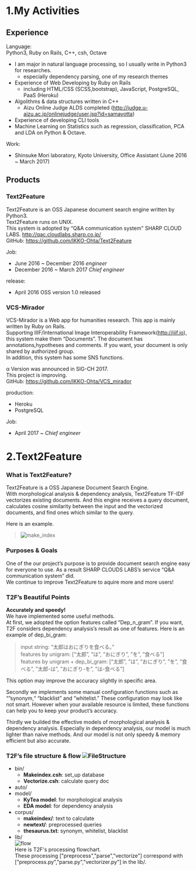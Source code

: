 1.My Activities
===

## Experience
Language:  
Python3, Ruby on Rails, C++, csh, Octave
 - I am major in natural language processing, so I usually write in Python3 for researches.  
    - especially dependency parsing, one of my research themes  
 - Experience of Web Developing by Ruby on Rails
    - including HTML/CSS (SCSS,bootstrap), JavaScript, PostgreSQL, PaaS (Heroku)
 - Algolithms & data structures written in C++
    -  Aizu Online Judge ALDS completed (http://judge.u-aizu.ac.jp/onlinejudge/user.jsp?id=samayotta)  
 - Experience of developing CLI tools
 - Machine Learning on Statistics such as regression, classification, PCA and LDA on Python & Octave. 

Work:  
 - Shinsuke Mori laboratory, Kyoto University, Office Assistant (June 2016 ~ March 2017)  

## Products  

### Text2Feature
Text2Feature is an OSS Japanese document search engine written by Python3.  
Text2Feature runs on UNIX.  
This system is adopted by “Q&A communication system" SHARP CLOUD LABS. http://qac.cloudlabs.sharp.co.jp/  
GitHub: https://github.com/IKKO-Ohta/Text2Feature  

Job:
 - June 2016 ~ December	2016 	*engineer*  
 - December 2016 ~ March 2017 	*Chief engineer*  

release:
 - April 2016	OSS version 1.0  released

### VCS-Mirador
VCS-Mirador is a Web app for humanities research. 
This app is mainly written by Ruby on Rails.  
Supporting IIIF/International Image Interoperability Framework(http://iiif.io), this system make them “Documents”. The document has annotations,hypotheses and comments. If you want, your document is only shared by authorized group.   
In addition, this system has some SNS functions.  

α Version was announced in SIG-CH 2017.  
This project is improving.  
GitHub: https://github.com/IKKO-Ohta/VCS_mirador  

production:
 - Heroku
 - PostgreSQL

Job:
 - April 2017 ~ 	*Chief engineer*  

2.Text2Feature
===

### What is Text2Feature?  
Text2Feature is a OSS Japanese Document Search Engine.  
With morphological analysis & dependency analysis, Text2Feature TF-IDF vectorizes existing documents. And this engine receives a query document, calculates cosine similarity between the input and the vectorized documents, and find ones which similar to the query.   

Here is an example.
> ![make_index](https://github.com/IKKO-Ohta/others/blob/master/makeindex_ss.png)
### Purposes & Goals  
One of the our project’s purpose is to provide document search engine easy for everyone to use. As a result SHARP CLOUDS LABS’s service “Q&A communication system” did.   
We continue to improve Text2Feature to aquire more and more users!

### T2F’s Beautiful Points  
**Accurately and speedy!**  
We have implemented some useful methods.  
At first, we adopted the option features called “Dep_n_gram”. If you want, T2F considers dependency analysis’s result as one of features. Here is an example of dep_bi_gram:  

> input string: “太郎はおにぎりを食べる。”   
> features by unigram: [“太郎”, ”は”, ”おにぎり”, ”を”, ”食べる”]  
> features by unigram + dep_bi_gram: [“太郎”, ”は”, ”おにぎり”, ”を”, ”食べる”, ”太郎-は”, ”おにぎり-を”, ”は-食べる”]  

This option may improve the accuracy slightly in specific area.  

Secondly we implements some manual configuration functions such as “”synonym,“ “blacklist” and ”whitelist.” These configuration may look like not smart. However when your available resource is limited, these functions can help you to keep your product’s accuracy.  

Thirdly we builded the effective models of morphological analysis & dependency analysis. Especially in dependency analysis, our model is much lighter than naive methods. And our model is not only speedy & memory efficient but also accurate.  

### T2F’s file structure & flow ![FileStructure](https://github.com/IKKO-Ohta/others/blob/master/t2f_structure.png)  
 - bin/  
    - **Makeindex.csh**:	 set_up database  
    - **Vectorize.csh**:	 calculate query doc  
 - auto/  
 - model/  
    - **KyTea model**:	for morphological analysis  
    - **EDA model**: 	for dependency analysis  
 - corpus/  
    - **makeindex/**:	text to calculate  
    - **newtext/**: 	preprocessed queries  
    - **thesaurus.txt**:	     synonym, whitelist, blacklist  
 - lib/  
![flow](https://github.com/IKKO-Ohta/others/blob/master/vectorize.png)  
Here is T2F's processing flowchart.  
These processing ["preprocess","parse","vectorize"] correspond with ["preprocess.py","parse.py","vectorizer.py"] in the lib/.  

[//]: # (These are reference links used in the body of this note and get stripped out when the markdown processor does its job. There is no need to format nicely because it shouldn't be seen. Thanks SO - http://stackoverflow.com/questions/4823468/store-comments-in-markdown-syntax)


   [dill]: <https://github.com/joemccann/dillinger>
   [git-repo-url]: <https://github.com/joemccann/dillinger.git>
   [john gruber]: <http://daringfireball.net>
   [df1]: <http://daringfireball.net/projects/markdown/>
   [markdown-it]: <https://github.com/markdown-it/markdown-it>
   [Ace Editor]: <http://ace.ajax.org>
   [node.js]: <http://nodejs.org>
   [Twitter Bootstrap]: <http://twitter.github.com/bootstrap/>
   [jQuery]: <http://jquery.com>
   [@tjholowaychuk]: <http://twitter.com/tjholowaychuk>
   [express]: <http://expressjs.com>
   [AngularJS]: <http://angularjs.org>
   [Gulp]: <http://gulpjs.com>

   [PlDb]: <https://github.com/joemccann/dillinger/tree/master/plugins/dropbox/README.md>
   [PlGh]: <https://github.com/joemccann/dillinger/tree/master/plugins/github/README.md>
   [PlGd]: <https://github.com/joemccann/dillinger/tree/master/plugins/googledrive/README.md>
   [PlOd]: <https://github.com/joemccann/dillinger/tree/master/plugins/onedrive/README.md>
   [PlMe]: <https://github.com/joemccann/dillinger/tree/master/plugins/medium/README.md>
   [PlGa]: <https://github.com/RahulHP/dillinger/blob/master/plugins/googleanalytics/README.md>
